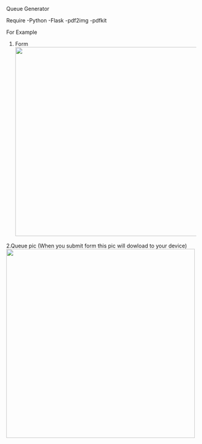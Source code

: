Queue Generator

Require
-Python
-Flask
-pdf2img
-pdfkit

For Example

1. Form
<img src = 'https://cdn.discordapp.com/attachments/947542815511019590/972699125382512640/unknown.png' style ='width:auto;height:500px'></img>

2.Queue pic (When you submit form this pic will dowload to your device)
<img src = 'https://cdn.discordapp.com/attachments/947542815511019590/972698831307280454/queue.jpg' style ='width:auto;height:500px'></img>

